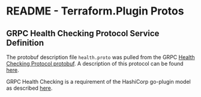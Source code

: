 # README - Terraform.Plugin Protos

## GRPC Health Checking Protocol Service Definition

The protobuf description file `health.proto` was pulled from the GRPC [Health Checking Protocol protobuf](https://github.com/grpc/grpc/blob/master/src/proto/grpc/health/v1/health.proto).
A description of this protocol can be found [here](https://github.com/grpc/grpc/blob/master/doc/health-checking.md).

GRPC Health Checking is a requirement of the HashiCorp go-plugin model as described [here](https://github.com/hashicorp/go-plugin/blob/master/docs/guide-plugin-write-non-go.md#3-add-the-grpc-health-checking-service).
